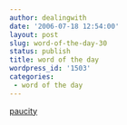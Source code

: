 ```yaml
---
author: dealingwith
date: '2006-07-18 12:54:00'
layout: post
slug: word-of-the-day-30
status: publish
title: word of the day
wordpress_id: '1503'
categories:
 - word of the day
---
```


[paucity][1]

   [1]: http://dictionary.reference.com/search?q=paucity

